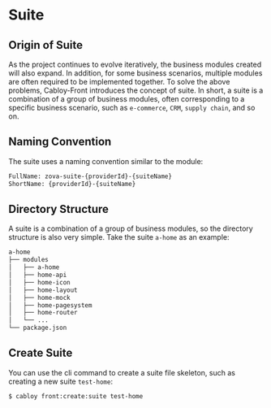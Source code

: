# Suite

## Origin of Suite

As the project continues to evolve iteratively, the business modules created will also expand. In addition, for some business scenarios, multiple modules are often required to be implemented together. To solve the above problems, Cabloy-Front introduces the concept of suite. In short, a suite is a combination of a group of business modules, often corresponding to a specific business scenario, such as `e-commerce`, `CRM`, `supply chain`, and so on.

## Naming Convention

The suite uses a naming convention similar to the module:

```bash
FullName: zova-suite-{providerId}-{suiteName}
ShortName: {providerId}-{suiteName}
```

## Directory Structure

A suite is a combination of a group of business modules, so the directory structure is also very simple. Take the suite `a-home` as an example:

```bash
a-home
├── modules
│   ├── a-home
│   ├── home-api
│   ├── home-icon
│   ├── home-layout
│   ├── home-mock
│   ├── home-pagesystem
│   ├── home-router
│   └── ...
└── package.json
```

## Create Suite

You can use the cli command to create a suite file skeleton, such as creating a new suite `test-home`:

```bash
$ cabloy front:create:suite test-home
```
